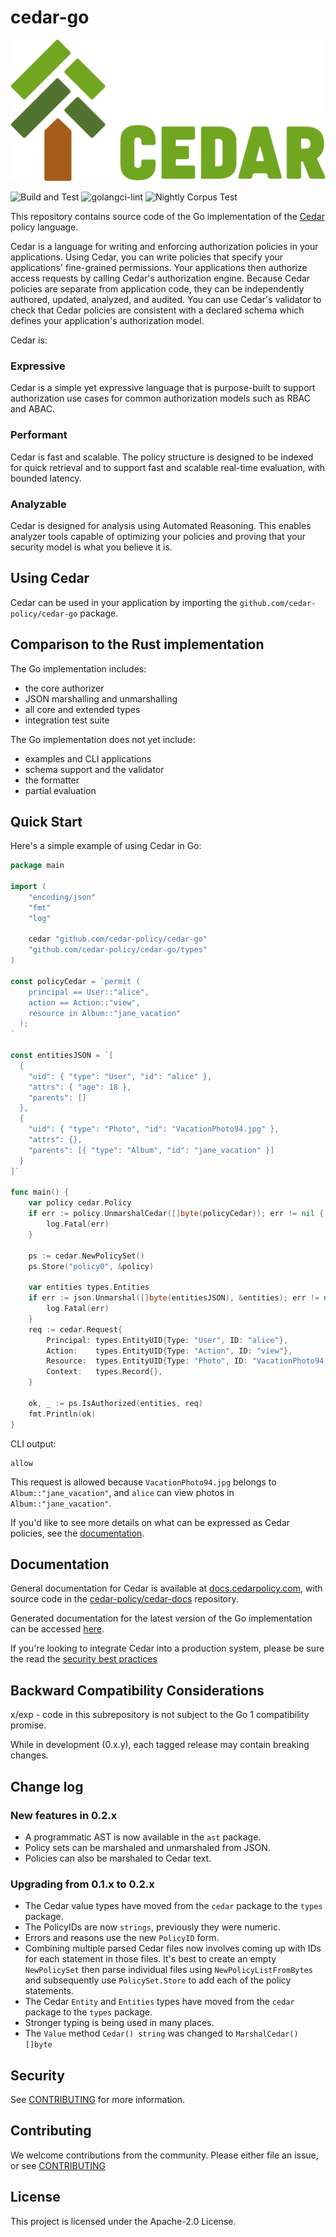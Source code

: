 # cedar-go

![Cedar Logo](https://github.com/cedar-policy/cedar/blob/main/logo.svg)

![Build and Test](https://github.com/cedar-policy/cedar-go/actions/workflows/build_and_test.yml/badge.svg)
![golangci-lint](https://github.com/cedar-policy/cedar-go/actions/workflows/golangci-lint.yml/badge.svg)
![Nightly Corpus Test](https://github.com/cedar-policy/cedar-go/actions/workflows/corpus.yml/badge.svg)

This repository contains source code of the Go implementation of the [Cedar](https://www.cedarpolicy.com/) policy language.

Cedar is a language for writing and enforcing authorization policies in your applications. Using Cedar, you can write policies that specify your applications' fine-grained permissions. Your applications then authorize access requests by calling Cedar's authorization engine. Because Cedar policies are separate from application code, they can be independently authored, updated, analyzed, and audited. You can use Cedar's validator to check that Cedar policies are consistent with a declared schema which defines your application's authorization model.

Cedar is:

### Expressive

Cedar is a simple yet expressive language that is purpose-built to support authorization use cases for common authorization models such as RBAC and ABAC.

### Performant

Cedar is fast and scalable. The policy structure is designed to be indexed for quick retrieval and to support fast and scalable real-time evaluation, with bounded latency.

### Analyzable

Cedar is designed for analysis using Automated Reasoning. This enables analyzer tools capable of optimizing your policies and proving that your security model is what you believe it is.

## Using Cedar

Cedar can be used in your application by importing the `github.com/cedar-policy/cedar-go` package.

## Comparison to the Rust implementation

The Go implementation includes:

- the core authorizer
- JSON marshalling and unmarshalling
- all core and extended types
- integration test suite

The Go implementation does not yet include:

- examples and CLI applications
- schema support and the validator
- the formatter
- partial evaluation

## Quick Start

Here's a simple example of using Cedar in Go:

```go
package main

import (
	"encoding/json"
	"fmt"
	"log"

	cedar "github.com/cedar-policy/cedar-go"
	"github.com/cedar-policy/cedar-go/types"
)

const policyCedar = `permit (
	principal == User::"alice",
	action == Action::"view",
	resource in Album::"jane_vacation"
  );
`

const entitiesJSON = `[
  {
    "uid": { "type": "User", "id": "alice" },
    "attrs": { "age": 18 },
    "parents": []
  },
  {
    "uid": { "type": "Photo", "id": "VacationPhoto94.jpg" },
    "attrs": {},
    "parents": [{ "type": "Album", "id": "jane_vacation" }]
  }
]`

func main() {
	var policy cedar.Policy
	if err := policy.UnmarshalCedar([]byte(policyCedar)); err != nil {
		log.Fatal(err)
	}

	ps := cedar.NewPolicySet()
	ps.Store("policy0", &policy)

	var entities types.Entities
	if err := json.Unmarshal([]byte(entitiesJSON), &entities); err != nil {
		log.Fatal(err)
	}
	req := cedar.Request{
		Principal: types.EntityUID{Type: "User", ID: "alice"},
		Action:    types.EntityUID{Type: "Action", ID: "view"},
		Resource:  types.EntityUID{Type: "Photo", ID: "VacationPhoto94.jpg"},
		Context:   types.Record{},
	}

	ok, _ := ps.IsAuthorized(entities, req)
	fmt.Println(ok)
}
```

CLI output:

```
allow
```

This request is allowed because `VacationPhoto94.jpg` belongs to `Album::"jane_vacation"`, and `alice` can view photos in `Album::"jane_vacation"`.

If you'd like to see more details on what can be expressed as Cedar policies, see the [documentation](https://docs.cedarpolicy.com).

## Documentation

General documentation for Cedar is available at [docs.cedarpolicy.com](https://docs.cedarpolicy.com), with source code in the [cedar-policy/cedar-docs](https://github.com/cedar-policy/cedar-docs/) repository.

Generated documentation for the latest version of the Go implementation can be accessed
[here](https://pkg.go.dev/github.com/cedar-policy/cedar-go).

If you're looking to integrate Cedar into a production system, please be sure the read the [security best practices](https://docs.cedarpolicy.com/other/security.html)

## Backward Compatibility Considerations

x/exp - code in this subrepository is not subject to the Go 1
compatibility promise.

While in development (0.x.y), each tagged release may contain breaking changes.

## Change log

### New features in 0.2.x

- A programmatic AST is now available in the `ast` package.
- Policy sets can be marshaled and unmarshaled from JSON.
- Policies can also be marshaled to Cedar text.

### Upgrading from 0.1.x to 0.2.x

- The Cedar value types have moved from the `cedar` package to the `types` package.
- The PolicyIDs are now `strings`, previously they were numeric.
- Errors and reasons use the new `PolicyID` form.
- Combining multiple parsed Cedar files now involves coming up with IDs for each
statement in those files.  It's best to create an empty `NewPolicySet` then
parse individual files using `NewPolicyListFromBytes` and subsequently use
`PolicySet.Store` to add each of the policy statements.
- The Cedar `Entity` and `Entities` types have moved from the `cedar` package to the `types` package.
- Stronger typing is being used in many places.
- The `Value` method `Cedar() string` was changed to `MarshalCedar() []byte`


## Security

See [CONTRIBUTING](CONTRIBUTING.md#security-issue-notifications) for more information.

## Contributing

We welcome contributions from the community. Please either file an issue, or see [CONTRIBUTING](CONTRIBUTING.md)

## License

This project is licensed under the Apache-2.0 License.
